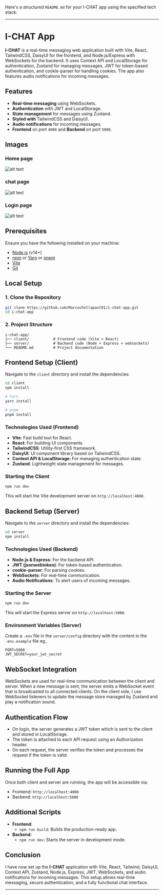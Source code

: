 Here's a structured `README.md` for your I-CHAT app using the specified tech stack:

---

# I-CHAT App

**I-CHAT** is a real-time messaging web application built with Vite, React, TailwindCSS, DaisyUI for the frontend, and Node.js/Express with WebSockets for the backend. It uses Context API and LocalStorage for authentication, Zustand for managing messages, JWT for token-based authentication, and cookie-parser for handling cookies. The app also features audio notifications for incoming messages.

## Features

- **Real-time messaging** using WebSockets.
- **Authentication** with JWT and LocalStorage.
- **State management** for messages using Zustand.
- **Styled with** TailwindCSS and DaisyUI.
- **Audio notifications** for incoming messages.
- **Frontend** on port `4000` and **Backend** on port `5000`.

## Images

### Home page

![alt text](image-1.png)

### chat page

![alt text](image-2.png)

### Login page

![alt text](image-3.png)

## Prerequisites

Ensure you have the following installed on your machine:

- [Node.js](https://nodejs.org/en/download/) (v14+)
- [npm](https://www.npmjs.com/get-npm) or [Yarn](https://yarnpkg.com/getting-started/install) or [pnpm]()
- [Vite](https://vitejs.dev/guide/)
- [Git](https://git-scm.com/)

## Local Setup

### 1. Clone the Repository

```bash
git clone https://github.com/Marcochollapaul01/i-chat-app.git
cd i-chat-app
```

### 2. Project Structure

```plaintext
i-chat-app/
├── client/           # Frontend code (Vite + React)
├── server/           # Backend code (Node + Express + websockets)
└── README.md         # Project documentation
```

## Frontend Setup (Client)

Navigate to the `client` directory and install the dependencies:

```bash
cd client
npm install

# Yarn
yarn install

# pnpm
pnpm install
```

### Technologies Used (Frontend)

- **Vite**: Fast build tool for React.
- **React**: For building UI components.
- **TailwindCSS**: Utility-first CSS framework.
- **DaisyUI**: UI component library based on TailwindCSS.
- **Context API & LocalStorage**: For managing authentication state.
- **Zustand**: Lightweight state management for messages.

### Starting the Client

```bash
npm run dev
```

This will start the Vite development server on `http://localhost:4000`.

## Backend Setup (Server)

Navigate to the `server` directory and install the dependencies:

```bash
cd server
npm install
```

### Technologies Used (Backend)

- **Node.js & Express**: For the backend API.
- **JWT (jsonwebtoken)**: For token-based authentication.
- **cookie-parser**: For parsing cookies.
- **WebSockets**: For real-time communication.
- **Audio Notifications**: To alert users of incoming messages.

### Starting the Server

```bash
npm run dev
```

This will start the Express server on `http://localhost:5000`.

### Environment Variables (Server)

Create a `.env` file in the `server/config` directory with the content in the `.env.example` file eg..

```plaintext
PORT=5000
JWT_SECRET=your_jwt_secret
```

## WebSocket Integration

WebSockets are used for real-time communication between the client and server. When a new message is sent, the server emits a WebSocket event that is broadcasted to all connected clients. On the client side, I use WebSocket listeners to update the message store managed by Zustand and play a notification sound.

<!-- ### Server WebSocket Implementation

```javascript
const WebSocket = require("ws");

const wss = new WebSocket.Server({ server });

wss.on("connection", (ws) => {
  console.log("A new client connected!");

  ws.on("message", (message) => {
    // Broadcast the message to all connected clients
    wss.clients.forEach((client) => {
      if (client.readyState === WebSocket.OPEN) {
        client.send(message);
      }
    });
  });
});
```

### Client WebSocket Implementation

In the React app, you can establish a WebSocket connection and handle incoming messages like this:

```javascript
import { useEffect } from "react";
import useStore from "./zustandStore"; // Zustand store for messages

const WebSocketComponent = () => {
  const { addMessage } = useStore(); // Zustand action

  useEffect(() => {
    const ws = new WebSocket("ws://localhost:5000");

    ws.onmessage = (event) => {
      const incomingMessage = JSON.parse(event.data);
      addMessage(incomingMessage);
      playNotificationSound();
    };

    return () => {
      ws.close();
    };
  }, [addMessage]);

  const playNotificationSound = () => {
    const audio = new Audio("/sounds/message-notification.mp3");
    audio.play();
  };

  return null;
};

export default WebSocketComponent;
```

### Zustand Setup for Messages

```javascript
import create from "zustand";

const useStore = create((set) => ({
  messages: [],
  addMessage: (message) =>
    set((state) => ({
      messages: [...state.messages, message],
    })),
}));

export default useStore;
``` -->

## Authentication Flow

- On login, the server generates a JWT token which is sent to the client and stored in LocalStorage.
- The token is attached to each API request using an Authorization header.
- On each request, the server verifies the token and processes the request if the token is valid.

<!-- ### Login Route (Backend)

```javascript
const jwt = require("jsonwebtoken");
const cookieParser = require("cookie-parser");

app.post("/login", (req, res) => {
  const { username, password } = req.body;

  // Check user credentials and generate JWT
  const token = jwt.sign({ username }, process.env.JWT_SECRET, {
    expiresIn: "1h",
  });

  res.cookie("token", token, { httpOnly: true });
  res.status(200).json({ message: "Login successful", token });
});
```

### Client Authentication

```javascript
import { useContext } from "react";
import { AuthContext } from "./AuthContext"; // Context API for auth

const loginUser = async (username, password) => {
  const res = await fetch("http://localhost:5000/login", {
    method: "POST",
    headers: { "Content-Type": "application/json" },
    body: JSON.stringify({ username, password }),
  });

  const data = await res.json();
  if (res.ok) {
    localStorage.setItem("token", data.token);
    // Update Context API state
  }
};
``` -->

## Running the Full App

Once both client and server are running, the app will be accessible via:

- Frontend: `http://localhost:4000`
- Backend: `http://localhost:5000`

## Additional Scripts

- **Frontend**:
  - `npm run build`: Builds the production-ready app.
- **Backend**:
  - `npm run dev`: Starts the server in development mode.

## Conclusion

I have now set up the **I-CHAT** application with Vite, React, Tailwind, DaisyUI, Context API, Zustand, Node.js, Express, JWT, WebSockets, and audio notifications for incoming messages. This setup allows real-time messaging, secure authentication, and a fully functional chat interface.

---
